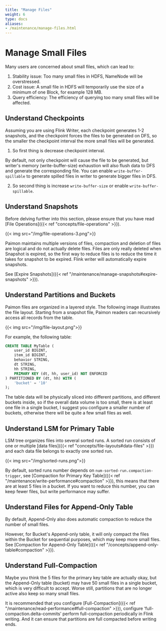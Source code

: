 ```yaml
---
title: "Manage Files"
weight: 6
type: docs
aliases:
- /maintenance/manage-files.html
---
```

<!--
Licensed to the Apache Software Foundation (ASF) under one
or more contributor license agreements.  See the NOTICE file
distributed with this work for additional information
regarding copyright ownership.  The ASF licenses this file
to you under the Apache License, Version 2.0 (the
"License"); you may not use this file except in compliance
with the License.  You may obtain a copy of the License at

  http://www.apache.org/licenses/LICENSE-2.0

Unless required by applicable law or agreed to in writing,
software distributed under the License is distributed on an
"AS IS" BASIS, WITHOUT WARRANTIES OR CONDITIONS OF ANY
KIND, either express or implied.  See the License for the
specific language governing permissions and limitations
under the License.
-->

# Manage Small Files

Many users are concerned about small files, which can lead to:
1. Stability issue: Too many small files in HDFS, NameNode will be overstressed.
2. Cost issue: A small file in HDFS will temporarily use the size of a minimum of one Block, for example 128 MB.
3. Query efficiency: The efficiency of querying too many small files will be affected.

## Understand Checkpoints

Assuming you are using Flink Writer, each checkpoint generates 1-2 snapshots, and the checkpoint forces the files to be
generated on DFS, so the smaller the checkpoint interval the more small files will be generated.

1. So first thing is decrease checkpoint interval.

By default, not only checkpoint will cause the file to be generated, but writer's memory (write-buffer-size) exhaustion
will also flush data to DFS and generate the corresponding file. You can enable `write-buffer-spillable` to generate
spilled files in writer to generate bigger files in DFS.

2. So second thing is increase `write-buffer-size` or enable `write-buffer-spillable`.

## Understand Snapshots

Before delving further into this section, please ensure that you have read [File Operations]({{< ref "concepts/file-operations" >}}).

{{< img src="/img/file-operations-3.png">}}

Paimon maintains multiple versions of files, compaction and deletion of files are logical and do not actually
delete files. Files are only really deleted when Snapshot is expired, so the first way to reduce files is to
reduce the time it takes for snapshot to be expired. Flink writer will automatically expire snapshots.

See [Expire Snapshots]({{< ref "/maintenance/manage-snapshots#expire-snapshots" >}}).

## Understand Partitions and Buckets

Paimon files are organized in a layered style. The following image illustrates the file layout. Starting
from a snapshot file, Paimon readers can recursively access all records from the table.

{{< img src="/img/file-layout.png">}}

For example, the following table:

```sql
CREATE TABLE MyTable (
    user_id BIGINT,
    item_id BIGINT,
    behavior STRING,
    dt STRING,
    hh STRING,
    PRIMARY KEY (dt, hh, user_id) NOT ENFORCED
) PARTITIONED BY (dt, hh) WITH (
    'bucket' = '10'
);
```

The table data will be physically sliced into different partitions, and different buckets inside, so if the overall
data volume is too small, there is at least one file in a single bucket, I suggest you configure a smaller number
of buckets, otherwise there will be quite a few small files as well.

## Understand LSM for Primary Table

LSM tree organizes files into several sorted runs. A sorted run consists of one or multiple
[data files]({{< ref "concepts/file-layouts#data-files" >}}) and each data file belongs to exactly one sorted run.

{{< img src="/img/sorted-runs.png">}}

By default, sorted runs number depends on `num-sorted-run.compaction-trigger`, see [Compaction for Primary Key Table]({{< ref "/maintenance/write-performance#compaction" >}}),
this means that there are at least 5 files in a bucket. If you want to reduce this number, you can keep fewer files, but write performance may suffer.

## Understand Files for Append-Only Table

By default, Append-Only also does automatic compaction to reduce the number of small files.

However, for Bucket's Append-only table, it will only compact the files within the Bucket for sequential
purposes, which may keep more small files. See [Compaction for Append-Only Table]({{< ref "/concepts/append-only-table#compaction" >}}).

## Understand Full-Compaction

Maybe you think the 5 files for the primary key table are actually okay, but the Append-Only table (bucket)
may have 50 small files in a single bucket, which is very difficult to accept. Worse still, partitions that
are no longer active also keep so many small files.

It is recommended that you configure [Full-Compaction]({{< ref "/maintenance/read-performance#full-compaction" >}}),
configure ‘full-compaction.delta-commits’ perform full-compaction periodically in Flink writing. And it can ensure
that partitions are full compacted before writing ends.
